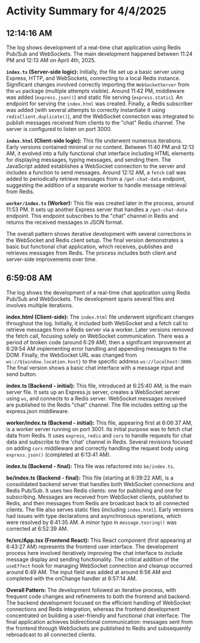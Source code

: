 # Activity Summary for 4/4/2025

## 12:14:16 AM
The log shows development of a real-time chat application using Redis Pub/Sub and WebSockets.  The main development happened between 11:24 PM and 12:13 AM on April 4th, 2025.

**`index.ts` (Server-side logic):**  Initially, the file set up a basic server using Express, HTTP, and WebSockets, connecting to a local Redis instance.  Significant changes involved correctly importing the `WebSocketServer` from the `ws` package (multiple attempts visible).  Around 11:42 PM, middleware was added (`express.json()`) and static file serving (`express.static`).  An endpoint for serving the `index.html` was created.  Finally, a Redis subscriber was added (with several attempts to correctly instantiate it using `redisClient.duplicate()`), and the WebSocket connection was integrated to publish messages received from clients to the "chat" Redis channel.  The server is configured to listen on port 3000.

**`index.html` (Client-side logic):** This file underwent numerous iterations. Early versions contained minimal or no content.  Between 11:40 PM and 12:13 AM, it evolved into a fully functional chat interface including HTML elements for displaying messages, typing messages, and sending them. The JavaScript added establishes a WebSocket connection to the server and includes a function to send messages.  Around 12:12 AM,  a `fetch` call was added to periodically retrieve messages from a `/get-chat-data` endpoint, suggesting the addition of a separate worker to handle message retrieval from Redis.

**`worker/index.ts` (Worker):** This file was created later in the process, around 11:53 PM. It sets up another Express server that handles a `/get-chat-data` endpoint. This endpoint subscribes to the "chat" channel in Redis and returns the received messages in JSON format.


The overall pattern shows iterative development with several corrections in the WebSocket and Redis client setup.  The final version demonstrates a basic but functional chat application, which receives, publishes and retrieves messages from Redis. The process includes both client and server-side improvements over time.


## 6:59:08 AM
The log shows the development of a real-time chat application using Redis Pub/Sub and WebSockets.  The development spans several files and involves multiple iterations.

**index.html (Client-side):**  The `index.html` file underwent significant changes throughout the log. Initially, it included both WebSocket and a fetch call to retrieve messages from a Redis server via a worker.  Later versions removed the fetch call, focusing solely on WebSocket communication.  There was a period of broken code (around 6:29 AM), then a significant improvement at 6:29:54 AM implementing error handling and appending messages to the DOM. Finally, the WebSocket URL was changed from `ws://${window.location.host}` to the specific address `ws://localhost:3000`. The final version shows a basic chat interface with a message input and send button.

**index.ts (Backend - initial):**  This file, introduced at 6:25:40 AM, is the main server file.  It sets up an Express.js server, creates a WebSocket server using `ws`, and connects to a Redis server. WebSocket messages received are published to the Redis "chat" channel. The file includes setting up the express.json middleware.


**worker/index.ts (Backend - initial):** This file, appearing first at 6:06:37 AM, is a worker server running on port 3001. Its initial purpose was to fetch chat data from Redis. It uses `express`, `redis` and `cors` to handle requests for chat data and subscribe to the 'chat' channel in Redis.  Several revisions focused on adding `cors` middleware and correctly handling the request body using `express.json()`  (completed at 6:13:41 AM).

**index.ts (Backend - final):**  This file was refactored into `be/index.ts`.


**be/index.ts (Backend - final):** This file (starting at 6:39:22 AM), is a consolidated backend server that handles both WebSocket connections and Redis Pub/Sub.  It uses two Redis clients: one for publishing and one for subscribing. Messages are received from WebSocket clients, published to Redis, and then messages from Redis are broadcast back to all connected clients. The file also serves static files (including `index.html`).  Early versions had issues with type declarations and asynchronous operations, which were resolved by 6:41:35 AM. A minor typo in `message.tosring()` was corrected at 6:52:39 AM.


**fe/src/App.tsx (Frontend React):**  This React component (first appearing at 6:43:27 AM) represents the frontend user interface. The development process here involved iteratively improving the chat interface to include message display and sending functionality. The critical addition of the `useEffect` hook for managing WebSocket connection and cleanup occurred around 6:49 AM.  The input field was added at around 6:56 AM and completed with the onChange handler at 6:57:14 AM.


**Overall Pattern:** The development followed an iterative process, with frequent code changes and refinements to both the frontend and backend. The backend development focused on the efficient handling of WebSocket connections and Redis integration, whereas the frontend development concentrated on building a user-friendly and functional chat interface. The final application achieves bidirectional communication: messages sent from the frontend through WebSockets are published to Redis and subsequently rebroadcast to all connected clients.
